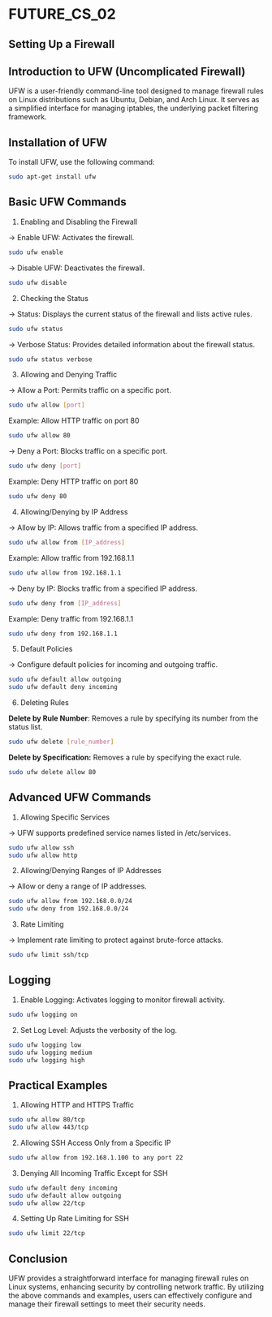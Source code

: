 # FUTURE_CS_02
## Setting Up a Firewall

## Introduction to UFW (Uncomplicated Firewall)

UFW is a user-friendly command-line tool designed to manage firewall rules on Linux distributions such as Ubuntu, Debian, and Arch Linux. It serves as a simplified interface for managing iptables, the underlying packet filtering framework.

## Installation of UFW

To install UFW, use the following command:

```bash
sudo apt-get install ufw
```

## Basic UFW Commands

1. Enabling and Disabling the Firewall

-> Enable UFW: Activates the firewall.

```bash
sudo ufw enable
```

-> Disable UFW: Deactivates the firewall.

```bash
sudo ufw disable
```

2. Checking the Status

-> Status: Displays the current status of the firewall and lists active rules.

```bash
sudo ufw status
```

-> Verbose Status: Provides detailed information about the firewall status.

```bash
sudo ufw status verbose
```

3. Allowing and Denying Traffic

-> Allow a Port: Permits traffic on a specific port.

```bash
sudo ufw allow [port]
```

Example: Allow HTTP traffic on port 80

```bash
sudo ufw allow 80
```

-> Deny a Port: Blocks traffic on a specific port.

```bash
sudo ufw deny [port]
```

Example: Deny HTTP traffic on port 80

```bash
sudo ufw deny 80
```

4. Allowing/Denying by IP Address

-> Allow by IP: Allows traffic from a specified IP address.

```bash
sudo ufw allow from [IP_address]
```

Example: Allow traffic from 192.168.1.1

```bash
sudo ufw allow from 192.168.1.1
```

-> Deny by IP: Blocks traffic from a specified IP address.

```bash
sudo ufw deny from [IP_address]
```

Example: Deny traffic from 192.168.1.1

```bash
sudo ufw deny from 192.168.1.1
```

5. Default Policies

-> Configure default policies for incoming and outgoing traffic.

```bash
sudo ufw default allow outgoing
sudo ufw default deny incoming
```

6. Deleting Rules

**Delete by Rule Number**: Removes a rule by specifying its number from the status list.

```bash
sudo ufw delete [rule_number]
```

**Delete by Specification:** Removes a rule by specifying the exact rule.

```bash
sudo ufw delete allow 80
```

## Advanced UFW Commands

1. Allowing Specific Services

-> UFW supports predefined service names listed in /etc/services.

```bash
sudo ufw allow ssh
sudo ufw allow http
```

2. Allowing/Denying Ranges of IP Addresses

-> Allow or deny a range of IP addresses.

```bash
sudo ufw allow from 192.168.0.0/24
sudo ufw deny from 192.168.0.0/24
```

3. Rate Limiting

-> Implement rate limiting to protect against brute-force attacks.

```bash
sudo ufw limit ssh/tcp
```

## Logging

1. Enable Logging: Activates logging to monitor firewall activity.

```bash
sudo ufw logging on
```

2. Set Log Level: Adjusts the verbosity of the log.

```bash
sudo ufw logging low
sudo ufw logging medium
sudo ufw logging high
```

## Practical Examples

1. Allowing HTTP and HTTPS Traffic

```bash
sudo ufw allow 80/tcp
sudo ufw allow 443/tcp
```

2. Allowing SSH Access Only from a Specific IP

```bash
sudo ufw allow from 192.168.1.100 to any port 22
```

3. Denying All Incoming Traffic Except for SSH

```bash
sudo ufw default deny incoming
sudo ufw default allow outgoing
sudo ufw allow 22/tcp
```

4. Setting Up Rate Limiting for SSH

```bash
sudo ufw limit 22/tcp
```

## Conclusion

UFW provides a straightforward interface for managing firewall rules on Linux systems, enhancing security by controlling network traffic. By utilizing the above commands and examples, users can effectively configure and manage their firewall settings to meet their security needs.
